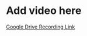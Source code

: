 # Add video here
[Google Drive Recording Link](https://drive.google.com/file/d/1l5ZLdtzEaSt4TZwiJOik--MTY_aswJXp/view?usp=sharing)
